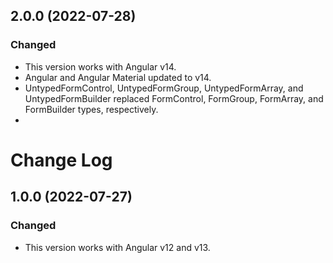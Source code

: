 
## 2.0.0 (2022-07-28)
### Changed
- This version works with Angular v14.
- Angular and Angular Material updated to v14.
- UntypedFormControl, UntypedFormGroup, UntypedFormArray, and UntypedFormBuilder replaced FormControl, FormGroup, FormArray, and FormBuilder types, respectively.
- 
# Change Log

## 1.0.0 (2022-07-27)
### Changed
- This version works with Angular v12 and v13.
